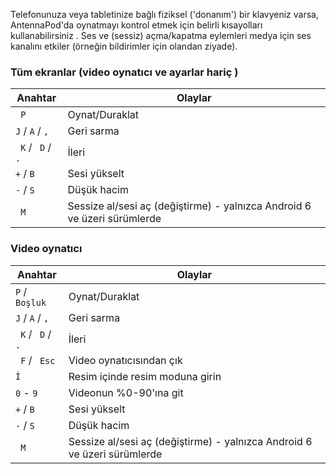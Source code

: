 Telefonunuza veya tabletinize bağlı fiziksel ('donanım') bir klavyeniz varsa, AntennaPod'da oynatmayı kontrol etmek için belirli kısayolları kullanabilirsiniz . Ses ve (sessiz) açma/kapatma eylemleri medya için ses kanalını etkiler (örneğin bildirimler için olandan ziyade).

### Tüm ekranlar (video oynatıcı ve ayarlar hariç )

| Anahtar | Olaylar |
| --- | --- |
| ` P` | Oynat/Duraklat |
| ` J ` / ` A ` / ` , ` | Geri sarma |
| ` K` / ` D` / ` . ` | İleri |
| ` + ` / ` B ` | Sesi yükselt |
| ` - ` / ` S ` | Düşük hacim |
| ` M` | Sessize al/sesi aç (değiştirme) - yalnızca Android 6 ve üzeri sürümlerde |

### Video oynatıcı

| Anahtar | Olaylar |
| --- | --- |
| ` P ` / ` Boşluk ` | Oynat/Duraklat |
| ` J ` / ` A ` / ` , ` | Geri sarma |
| ` K` / ` D` / ` . ` | İleri |
| ` F` / ` Esc` | Video oynatıcısından çık |
| ` İ ` | Resim içinde resim moduna girin |
| ` 0 ` - ` 9 ` | Videonun %0-90'ına git |
| ` + ` / ` B ` | Sesi yükselt |
| ` - ` / ` S ` | Düşük hacim |
| ` M` | Sessize al/sesi aç (değiştirme) - yalnızca Android 6 ve üzeri sürümlerde |
